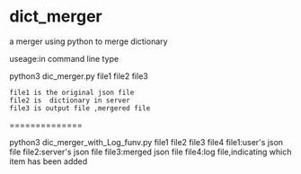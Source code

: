 dict_merger
===========
a merger using python to merge dictionary


useage:in command line type

python3 dic_merger.py file1 file2 file3

	file1 is the original json file
	file2 is  dictionary in server
	file3 is output file ,mergered file



==============

python3 dic_merger_with_Log_funv.py file1 file2 file3 file4
	file1:user's json file
	file2:server's json file
	file3:merged json file
	file4:log file,indicating which item has been added